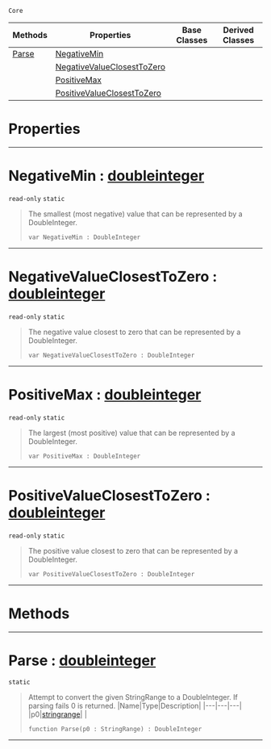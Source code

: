  `Core`

|Methods|Properties|Base Classes|Derived Classes|
|---|---|---|---|
|[ Parse](https://github.com/zeroengineteam/ZeroDocs/blob/master/code_reference/zilch_base_types/doubleinteger.markdown#parse-zero-engine-docume)|[ NegativeMin](https://github.com/zeroengineteam/ZeroDocs/blob/master/code_reference/zilch_base_types/doubleinteger.markdown#negativemin-zero-engine)| | |
| |[ NegativeValueClosestToZero](https://github.com/zeroengineteam/ZeroDocs/blob/master/code_reference/zilch_base_types/doubleinteger.markdown#negativevalueclosesttoze)| | |
| |[ PositiveMax](https://github.com/zeroengineteam/ZeroDocs/blob/master/code_reference/zilch_base_types/doubleinteger.markdown#positivemax-zero-engine)| | |
| |[ PositiveValueClosestToZero](https://github.com/zeroengineteam/ZeroDocs/blob/master/code_reference/zilch_base_types/doubleinteger.markdown#positivevalueclosesttoze)| | |


 #  Properties


---  
 #  NegativeMin : [doubleinteger](https://github.com/zeroengineteam/ZeroDocs/blob/master/code_reference/zilch_base_types/doubleinteger.markdown)

 `read-only` `static`

> The smallest (most negative) value that can be represented by a DoubleInteger.
> ``` lang=cpp, name=Zilch
> var NegativeMin : DoubleInteger


---  
 #  NegativeValueClosestToZero : [doubleinteger](https://github.com/zeroengineteam/ZeroDocs/blob/master/code_reference/zilch_base_types/doubleinteger.markdown)

 `read-only` `static`

> The negative value closest to zero that can be represented by a DoubleInteger.
> ``` lang=cpp, name=Zilch
> var NegativeValueClosestToZero : DoubleInteger


---  
 #  PositiveMax : [doubleinteger](https://github.com/zeroengineteam/ZeroDocs/blob/master/code_reference/zilch_base_types/doubleinteger.markdown)

 `read-only` `static`

> The largest (most positive) value that can be represented by a DoubleInteger.
> ``` lang=cpp, name=Zilch
> var PositiveMax : DoubleInteger


---  
 #  PositiveValueClosestToZero : [doubleinteger](https://github.com/zeroengineteam/ZeroDocs/blob/master/code_reference/zilch_base_types/doubleinteger.markdown)

 `read-only` `static`

> The positive value closest to zero that can be represented by a DoubleInteger.
> ``` lang=cpp, name=Zilch
> var PositiveValueClosestToZero : DoubleInteger


---  
 #  Methods


---  
 #  Parse : [doubleinteger](https://github.com/zeroengineteam/ZeroDocs/blob/master/code_reference/zilch_base_types/doubleinteger.markdown)

 `static`

> Attempt to convert the given StringRange to a DoubleInteger. If parsing fails 0 is returned.
> |Name|Type|Description|
> |---|---|---|
> |p0|[stringrange](https://github.com/zeroengineteam/ZeroDocs/blob/master/code_reference/zilch_base_types/stringrange.markdown)| |
> ``` lang=cpp, name=Zilch
> function Parse(p0 : StringRange) : DoubleInteger
> ``` 


---  
 

 